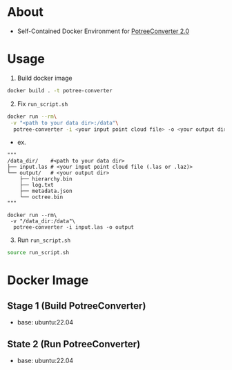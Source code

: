 # About
- Self-Contained Docker Environment for [PotreeConverter 2.0](https://github.com/potree/PotreeConverter.git)

# Usage
1. Build docker image
~~~bash
docker build . -t potree-converter
~~~
2. Fix `run_script.sh`
~~~run_script.sh
docker run --rm\
 -v "<path to your data dir>:/data"\
  potree-converter -i <your input point cloud file> -o <your output dir>
~~~
- ex.
~~~
"""
/data_dir/    #<path to your data dir>
├── input.las # <your input point cloud file (.las or .laz)>
└── output/   # <your output dir>
    ├── hierarchy.bin
    ├── log.txt
    ├── metadata.json
    └── octree.bin
"""

docker run --rm\
 -v "/data_dir:/data"\
  potree-converter -i input.las -o output
~~~

3. Run `run_script.sh`
~~~bash
source run_script.sh
~~~

# Docker Image
## Stage 1 (Build PotreeConverter)
- base: ubuntu:22.04
## State 2 (Run PotreeConverter)
- base: ubuntu:22.04
